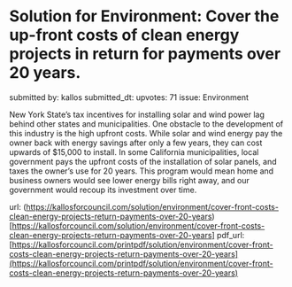 # Solution for Environment: Cover the up-front costs of clean energy projects in return for payments over 20 years. #

submitted by: kallos
submitted_dt: 
upvotes: 71
issue: Environment

New York State’s tax incentives for installing solar and wind power lag behind other states and municipalities. One obstacle to the development of this industry is the high upfront costs. While solar and wind energy pay the owner back with energy savings after only a few years, they can cost upwards of $15,000 to install. In some California municipalities, local government pays the upfront costs of the installation of solar panels, and taxes the owner’s use for 20 years. This program would mean home and business owners would see lower energy bills right away, and our government would recoup its investment over time.

url: (https://kallosforcouncil.com/solution/environment/cover-front-costs-clean-energy-projects-return-payments-over-20-years)[https://kallosforcouncil.com/solution/environment/cover-front-costs-clean-energy-projects-return-payments-over-20-years]
pdf_url: [https://kallosforcouncil.com/printpdf/solution/environment/cover-front-costs-clean-energy-projects-return-payments-over-20-years](https://kallosforcouncil.com/printpdf/solution/environment/cover-front-costs-clean-energy-projects-return-payments-over-20-years)